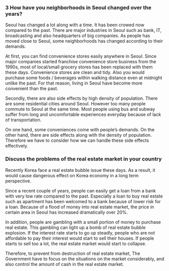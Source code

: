 ### 3 How have you neighborhoods in Seoul changed over the years?

Seoul has changed a lot along with a time. It has been crowed now compared to the past. There are major industries in Seoul such as bank, IT, broadcasting and also headquarters of big companies. As people has moved close to Seoul, some neighborhoods has changed according to their demands.

At first, you can find convenience stores easily anywhere in Seoul. Since major companies started franchise convenience store business from the 1990s, most of local/small grocery stores has been replaced with them these days. Convenience stores are clean and tidy. Also you would purchase some foods / beverages within walking distance even at midnight unlike the past. For that reason, living in Seoul have become more convenient than the past.

Secondly, there are also side effects by high density of population. There are some residential cities around Seoul. However too many people commute to Seoul at the same time. Most people using bus and subway suffer from long and uncomfortable experiences everyday because of lack of transportation.

On one hand, some conveniences come with people’s demands. On the other hand, there are side effects along with the density of population. Therefore we have to consider how we can handle these side effects effectively.
  
### Discuss the problems of the real estate market in your country

Recently Korea face a real estate bubble issue these days. As a result, it would cause dangerous effect on Korea economy in a long term perspective.

Since a recent couple of years, people can easily get a loan from a bank with very low rate compared to the past. Especially a loan to buy real estate such as apartment has been welcomed to a bank because of lower risk for a loan. Because of a flood of money into real estate market, the price in certain area in Seoul has increased dramatically over 20%. 

In addition, people are gambling with a small portion of money to purchase real estate. This gambling can light up a bomb of real estate bubble explosion. If the interest rate starts to go up steadly, people who are not affordable to pay their interest would start to sell their houses. If people starts to sell too a lot, the real estate market would start to collapse.

Therefore, to prevent from destruction of real estate market, The Government have to focus on the situations on the market considerably, and also control the amount of cash in the real estate market.



